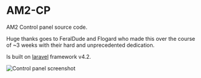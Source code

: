 # AM2-CP
AM2 Control panel source code.

Huge thanks goes to FeralDude and Flogard who made this over the course of ~3 weeks with their hard and unprecedented dedication.

Is built on [laravel](https://laravel.com/) framework v4.2.


![Control panel screenshot](http://image.prntscr.com/image/0b9dbf4e33814ef98db725d350b73e5c.png)
